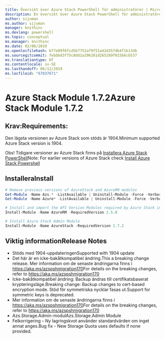 ```yaml
---
title: Översikt över Azure Stack PowerShell för administratörer | Microsoft Docs
description: En översikt över Azure Stack PowerShell för administratörer med anvisningar för installation och konfiguration.
author: sijuman
ms.author: sijuman
manager: knithinc
ms.devlang: powershell
ms.topic: conceptual
ms.manager: knithinc
ms.date: 02/06/2019
ms.openlocfilehash: b77e09f6fcd5b7752af9f51a42d357db4f1b13db
ms.sourcegitcommit: febbbd3f75c8dd1a296281d265289f015b6cb537
ms.translationtype: HT
ms.contentlocale: sv-SE
ms.lasthandoff: 06/12/2019
ms.locfileid: "67037671"
---
```

# <a name="azure-stack-module-172"></a><span data-ttu-id="3347b-103">Azure Stack Module 1.7.2</span><span class="sxs-lookup"><span data-stu-id="3347b-103">Azure Stack Module 1.7.2</span></span>

## <a name="requirements"></a><span data-ttu-id="3347b-104">Krav:</span><span class="sxs-lookup"><span data-stu-id="3347b-104">Requirements:</span></span>

<span data-ttu-id="3347b-105">Den lägsta versionen av Azure Stack som stöds är 1904.</span><span class="sxs-lookup"><span data-stu-id="3347b-105">Minimum supported Azure Stack version is 1904.</span></span>

<span data-ttu-id="3347b-106">Obs! Tidigare versioner av Azure Stack finns på [Installera Azure Stack PowerShell](https://docs.microsoft.com/en-us/azure/azure-stack/azure-stack-powershell-install#install-azure-stack-powershell)</span><span class="sxs-lookup"><span data-stu-id="3347b-106">Note: For earlier versions of Azure Stack check [Install Azure Stack Powershell](https://docs.microsoft.com/en-us/azure/azure-stack/azure-stack-powershell-install#install-azure-stack-powershell)</span></span>

## <a name="install"></a><span data-ttu-id="3347b-107">Installera</span><span class="sxs-lookup"><span data-stu-id="3347b-107">Install</span></span>

```powershell
# Remove previous versions of AzureStack and AzureRM modules
Get-Module -Name Azs.* -ListAvailable | Uninstall-Module -Force -Verbose
Get-Module -Name Azure* -ListAvailable | Uninstall-Module -Force -Verbose

# Install and import the API Version Modules required by Azure Stack into the current PowerShell session.
Install-Module -Name AzureRM -RequiredVersion 2.5.0

# Install Azure Stack Admin Module
Install-Module -Name AzureStack -RequiredVersion 1.7.2
```

## <a name="release-notes"></a><span data-ttu-id="3347b-108">Viktig information</span><span class="sxs-lookup"><span data-stu-id="3347b-108">Release Notes</span></span>

* <span data-ttu-id="3347b-109">Stöds med 1904-uppdateringen</span><span class="sxs-lookup"><span data-stu-id="3347b-109">Supported with 1904 update</span></span>
* <span data-ttu-id="3347b-110">Det här är en icke-bakåtkompatibel ändring.</span><span class="sxs-lookup"><span data-stu-id="3347b-110">This a breaking change release.</span></span> <span data-ttu-id="3347b-111">Mer information om de senaste ändringarna finns i <https://aka.ms/azspshmigration170></span><span class="sxs-lookup"><span data-stu-id="3347b-111">For details on the breaking changes, refer to <https://aka.ms/azspshmigration170></span></span>
* <span data-ttu-id="3347b-112">Icke-bakåtkompatibel ändring: Backup ändras till certifikatsbaserat krypteringsläge.</span><span class="sxs-lookup"><span data-stu-id="3347b-112">Breaking change: Backup changes to cert-based encryption mode.</span></span> <span data-ttu-id="3347b-113">Stöd för symmetriska nycklar fasas ut.</span><span class="sxs-lookup"><span data-stu-id="3347b-113">Support for symmetric keys is deprecated.</span></span>
* <span data-ttu-id="3347b-114">Mer information om de senaste ändringarna finns i https://aka.ms/azspshmigration170</span><span class="sxs-lookup"><span data-stu-id="3347b-114">For details on the breaking changes, refer to https://aka.ms/azspshmigration170</span></span>
* <span data-ttu-id="3347b-115">Azs.Storage.Admin-modul</span><span class="sxs-lookup"><span data-stu-id="3347b-115">Azs.Storage.Admin Module</span></span> 
* <span data-ttu-id="3347b-116">Felkorrigering – Ny lagringskvot använder standardvärden om inget annat anges.</span><span class="sxs-lookup"><span data-stu-id="3347b-116">Bug fix - New Storage Quota uses defaults if none provided.</span></span>
